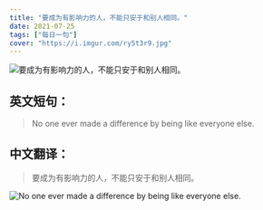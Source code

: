 ```yaml
---
title: "要成为有影响力的人，不能只安于和别人相同。"
date: 2021-07-25
tags: ["每日一句"]
cover: "https://i.imgur.com/ry5t3r9.jpg"
---
```


![要成为有影响力的人，不能只安于和别人相同。](https://i.imgur.com/LjyBotK.jpg)

## 英文短句：
> No one ever made a difference by being like everyone else.

<!--more-->

## 中文翻译：
> 要成为有影响力的人，不能只安于和别人相同。

![No one ever made a difference by being like everyone else.](https://i.imgur.com/G5WsNxh.jpg)

